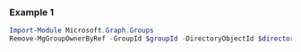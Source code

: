 ### Example 1
```powershell
Import-Module Microsoft.Graph.Groups
Remove-MgGroupOwnerByRef -GroupId $groupId -DirectoryObjectId $directoryObjectId
```
